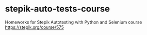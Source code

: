# stepik-auto-tests-course
Homeworks for Stepik Autotesting with Python and Selenium course
https://stepik.org/course/575
